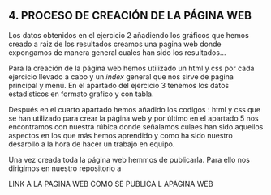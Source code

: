 ## 4. PROCESO DE CREACIÓN DE LA PÁGINA WEB

Los datos obtenidos en el ejercicio 2 añadiendo los gráficos que hemos creado a raiz de los resultados creamos una pagina web donde expongamos de manera general cuales han sido los resultados...

Para la creación de la página web hemos utilizado un html y css por cada ejercicio llevado a cabo y un *index* general que nos sirve de pagina principal y menú.
En el apartado del ejercicio 3 tenemos los datos estadisticos en formato grafico y con tabla.

Después en el cuarto apartado hemos añadido los codigos : html y css que se han utilizado para crear la página web y por último en el apartado 5 nos encontramos con nuestra rúbica donde señalamos culaes han sido aquellos aspectos en los que más hemos aprendido y como ha sido nuestro desarollo a la hora de hacer un trabajo en equipo.




Una vez creada toda la página web hemmos de publicarla. Para ello nos dirigimos en nuestro repositorio a 
   
   LINK A LA PAGINA WEB
   COMO SE PUBLICA L APÁGINA WEB
